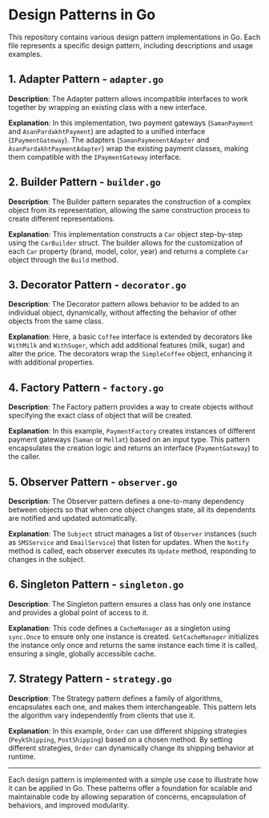 # Design Patterns in Go

This repository contains various design pattern implementations in Go. Each file represents a specific design pattern, including descriptions and usage examples.

## 1. Adapter Pattern - `adapter.go`
**Description**: The Adapter pattern allows incompatible interfaces to work together by wrapping an existing class with a new interface. 

**Explanation**: In this implementation, two payment gateways (`SamanPayment` and `AsanPardakhtPayment`) are adapted to a unified interface (`IPaymentGateway`). The adapters (`SamanPaymenentAdapter` and `AsanPardakhtPaymentAdapter`) wrap the existing payment classes, making them compatible with the `IPaymentGateway` interface.

## 2. Builder Pattern - `builder.go`
**Description**: The Builder pattern separates the construction of a complex object from its representation, allowing the same construction process to create different representations.

**Explanation**: This implementation constructs a `Car` object step-by-step using the `CarBuilder` struct. The builder allows for the customization of each `Car` property (brand, model, color, year) and returns a complete `Car` object through the `Build` method.

## 3. Decorator Pattern - `decorator.go`
**Description**: The Decorator pattern allows behavior to be added to an individual object, dynamically, without affecting the behavior of other objects from the same class.

**Explanation**: Here, a basic `Coffee` interface is extended by decorators like `WithMilk` and `WithSuger`, which add additional features (milk, sugar) and alter the price. The decorators wrap the `SimpleCoffee` object, enhancing it with additional properties.

## 4. Factory Pattern - `factory.go`
**Description**: The Factory pattern provides a way to create objects without specifying the exact class of object that will be created.

**Explanation**: In this example, `PaymentFactory` creates instances of different payment gateways (`Saman` or `Mellat`) based on an input type. This pattern encapsulates the creation logic and returns an interface (`PaymentGateway`) to the caller.

## 5. Observer Pattern - `observer.go`
**Description**: The Observer pattern defines a one-to-many dependency between objects so that when one object changes state, all its dependents are notified and updated automatically.

**Explanation**: The `Subject` struct manages a list of `Observer` instances (such as `SMSService` and `EmailService`) that listen for updates. When the `Notify` method is called, each observer executes its `Update` method, responding to changes in the subject.

## 6. Singleton Pattern - `singleton.go`
**Description**: The Singleton pattern ensures a class has only one instance and provides a global point of access to it.

**Explanation**: This code defines a `CacheManager` as a singleton using `sync.Once` to ensure only one instance is created. `GetCacheManager` initializes the instance only once and returns the same instance each time it is called, ensuring a single, globally accessible cache.

## 7. Strategy Pattern - `strategy.go`
**Description**: The Strategy pattern defines a family of algorithms, encapsulates each one, and makes them interchangeable. This pattern lets the algorithm vary independently from clients that use it.

**Explanation**: In this example, `Order` can use different shipping strategies (`PeykShipping`, `PostShipping`) based on a chosen method. By setting different strategies, `Order` can dynamically change its shipping behavior at runtime.

---

Each design pattern is implemented with a simple use case to illustrate how it can be applied in Go. These patterns offer a foundation for scalable and maintainable code by allowing separation of concerns, encapsulation of behaviors, and improved modularity.
